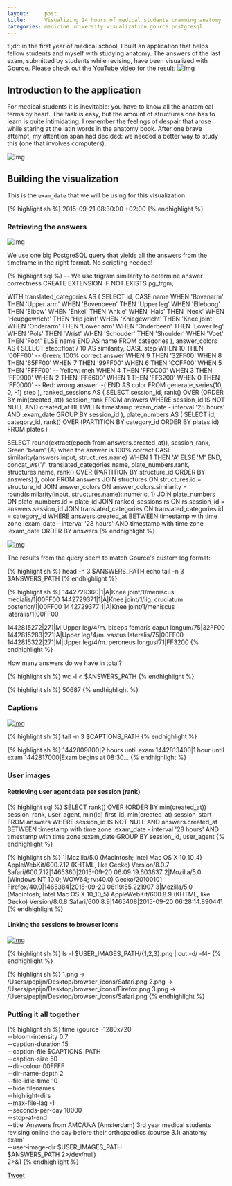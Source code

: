 ```yaml
---
layout:     post
title:      Visualizing 24 hours of medical students cramming anatomy
categories: medicine university visualization gource postgresql
---
```


tl;dr: in the first year of medical school, I built an application that helps
fellow students and myself with studying anatomy. The answers of the last exam,
submitted by students while revising, have been visualized with [Gource](https://github.com/acaudwell/Gource). Please
check out the [YouTube video](https://youtu.be/xytCT8QoSDU) for the result:
[![img](/images/anatomy_visualization_screenshot.png)](https://youtu.be/xytCT8QoSDU)

## Introduction to the application

For medical students it is inevitable: you have to know all the anatomical terms
by heart. The task is easy, but the amount of structures one has to learn is
quite intimidating. I remember the feelings of despair that arose while staring
at the latin words in the anatomy book. After one brave attempt, my attention
span had decided: we needed a better way to study this (one that involves
computers).

![img](/images/anatomy_google_analytics.png)

## Building the visualization

This is the `exam_date` that we will be using for this visualization:

{% highlight sh %}
2015-09-21 08:30:00 +02:00
{% endhighlight %}

### Retrieving the answers

![img](/images/anatomy_visualization_answers_legend.png)

We use one big PostgreSQL query that yields all the answers from the timeframe
in the right format. No scripting needed!

{% highlight sql %}
-- We use trigram similarity to determine answer correctness
CREATE EXTENSION IF NOT EXISTS pg_trgm;

WITH
  translated_categories AS (
    SELECT
      id,
      CASE name
        WHEN 'Bovenarm' THEN 'Upper arm'
        WHEN 'Bovenbeen' THEN 'Upper leg'
        WHEN 'Elleboog' THEN 'Elbow'
        WHEN 'Enkel' THEN 'Ankle'
        WHEN 'Hals' THEN 'Neck'
        WHEN 'Heupgewricht' THEN 'Hip joint'
        WHEN 'Kniegewricht' THEN 'Knee joint'
        WHEN 'Onderarm' THEN 'Lower arm'
        WHEN 'Onderbeen' THEN 'Lower leg'
        WHEN 'Pols' THEN 'Wrist'
        WHEN 'Schouder' THEN 'Shoulder'
        WHEN 'Voet' THEN 'Foot'
        ELSE name
      END AS name
    FROM categories
  ),
  answer_colors AS (
    SELECT
      step::float / 10 AS similarity,
      CASE step
        WHEN 10 THEN '00FF00' -- Green: 100% correct answer
        WHEN 9 THEN '32FF00'
        WHEN 8 THEN '65FF00'
        WHEN 7 THEN '99FF00'
        WHEN 6 THEN 'CCFF00'
        WHEN 5 THEN 'FFFF00' -- Yellow: meh
        WHEN 4 THEN 'FFCC00'
        WHEN 3 THEN 'FF9900'
        WHEN 2 THEN 'FF6600'
        WHEN 1 THEN 'FF3200'
        WHEN 0 THEN 'FF0000' -- Red: wrong answer :-(
      END AS color
    FROM generate_series(10, 0, -1) step
  ),
  ranked_sessions AS (
    SELECT
      session_id,
      rank() OVER (ORDER BY min(created_at)) session_rank
    FROM answers
    WHERE session_id IS NOT NULL
      AND created_at
        BETWEEN timestamp :exam_date - interval '28 hours'
        AND :exam_date
    GROUP BY session_id
  ),
  plate_numbers AS (
    SELECT
      id,
      category_id,
      rank() OVER (PARTITION BY category_id ORDER BY plates.id)
    FROM plates
  )

SELECT
  round(extract(epoch from answers.created_at)),
  session_rank,
  -- Green 'beam' (A) when the answer is 100% correct
  CASE similarity(answers.input, structures.name)
    WHEN 1 THEN 'A'
    ELSE 'M'
  END,
  concat_ws('/',
    translated_categories.name,
    plate_numbers.rank,
    structures.name,
    rank() OVER (PARTITION BY structure_id ORDER BY answers)
  ),
  color
FROM answers
JOIN structures ON structures.id = structure_id
JOIN answer_colors
  ON answer_colors.similarity =
     round(similarity(input, structures.name)::numeric, 1)
JOIN plate_numbers ON plate_numbers.id = plate_id
JOIN ranked_sessions rs ON rs.session_id = answers.session_id
JOIN translated_categories ON translated_categories.id = category_id
WHERE answers.created_at
  BETWEEN timestamp with time zone :exam_date - interval '28 hours'
  AND timestamp with time zone :exam_date
ORDER BY answers
{% endhighlight %}

[![img](/images/gource_custom_log_format_docs.png)](https://github.com/acaudwell/Gource/wiki/Custom-Log-Format)

The results from the query seem to match Gource's custom log format:

{% highlight sh %}
head -n 3 $ANSWERS_PATH
echo
tail -n 3 $ANSWERS_PATH
{% endhighlight %}

{% highlight sh %}
1442729360|1|A|Knee joint/1/meniscus medialis/1|00FF00
1442729371|1|A|Knee joint/1/lig. cruciatum posterior/1|00FF00
1442729377|1|A|Knee joint/1/meniscus lateralis/1|00FF00

1442815272|271|M|Upper leg/4/m. biceps femoris caput longum/75|32FF00
1442815283|271|A|Upper leg/4/m. vastus lateralis/75|00FF00
1442815322|271|M|Upper leg/4/m. peroneus longus/71|FF3200
{% endhighlight %}

How many answers do we have in total?

{% highlight sh %}
wc -l < $ANSWERS_PATH
{% endhighlight %}

{% highlight sh %}
   50687
{% endhighlight %}

### Captions

[![img](/images/gource_captions_docs.png)](https://github.com/acaudwell/Gource/wiki/Captions)

{% highlight sh %}
tail -n 3 $CAPTIONS_PATH
{% endhighlight %}

{% highlight sh %}
1442809800|2 hours until exam
1442813400|1 hour until exam
1442817000|Exam begins at 08:30...
{% endhighlight %}

### User images

#### Retrieving user agent data per session (rank)

{% highlight sql %}
SELECT
  rank() OVER (ORDER BY min(created_at)) session_rank,
  user_agent,
  min(id) first_id,
  min(created_at) session_start
FROM answers
WHERE session_id IS NOT NULL
AND answers.created_at
  BETWEEN timestamp with time zone :exam_date - interval '28 hours'
  AND timestamp with time zone :exam_date
GROUP BY session_id, user_agent
{% endhighlight %}

{% highlight sh %}
1|Mozilla/5.0 (Macintosh; Intel Mac OS X 10_10_4) AppleWebKit/600.7.12 (KHTML, like Gecko) Version/8.0.7 Safari/600.7.12|1465360|2015-09-20 06:09:19.603637
2|Mozilla/5.0 (Windows NT 10.0; WOW64; rv:40.0) Gecko/20100101 Firefox/40.0|1465384|2015-09-20 06:19:55.221907
3|Mozilla/5.0 (Macintosh; Intel Mac OS X 10_10_5) AppleWebKit/600.8.9 (KHTML, like Gecko) Version/8.0.8 Safari/600.8.9|1465408|2015-09-20 06:28:14.890441
{% endhighlight %}

#### Linking the sessions to browser icons

[![img](/images/gource_user_images_docs.png)](https://github.com/acaudwell/Gource)

{% highlight sh %}
ls -l $USER_IMAGES_PATH/{1,2,3}.png | cut -d/ -f4-
{% endhighlight %}

{% highlight sh %}
1.png -> /Users/pepijn/Desktop/browser_icons/Safari.png
2.png -> /Users/pepijn/Desktop/browser_icons/Firefox.png
3.png -> /Users/pepijn/Desktop/browser_icons/Safari.png
{% endhighlight %}

### Putting it all together

{% highlight sh %}
time (gource -1280x720 \
             --bloom-intensity 0.7 \
             --caption-duration 15 \
             --caption-file $CAPTIONS_PATH \
             --caption-size 50 \
             --dir-colour 00FFFF \
             --dir-name-depth 2 \
             --file-idle-time 10 \
             --hide filenames \
             --highlight-dirs \
             --max-file-lag -1 \
             --seconds-per-day 10000 \
             --stop-at-end \
             --title 'Answers from AMC/UvA (Amsterdam) 3rd year medical students revising online the day before their orthopaedics (course 3.1) anatomy exam' \
             --user-image-dir $USER_IMAGES_PATH \
             $ANSWERS_PATH 2>/dev/null) \
     2>&1
{% endhighlight %}

<a href="https://twitter.com/share" class="twitter-share-button" data-via="ppnlo">Tweet</a> <script>!function(d,s,id){var js,fjs=d.getElementsByTagName(s)[0],p=/^http:/.test(d.location)?'http':'https';if(!d.getElementById(id)){js=d.createElement(s);js.id=id;js.src=p+'://platform.twitter.com/widgets.js';fjs.parentNode.insertBefore(js,fjs);}}(document, 'script', 'twitter-wjs');</script>
